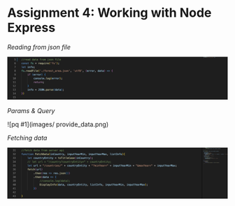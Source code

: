 # Assignment 4: Working with Node Express


*Reading from json file*

![json #1](images/read_json.png)

*Params & Query*

![pq #1](images/ provide_data.png)

*Fetching data*

![fetch_data #1](images/fetch_data.png)
